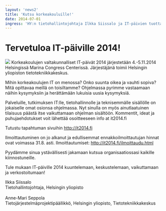 ```yaml
---
layout: 'news2'
title: 'Kutsu korkeakouluille!'
date: 2014-07-01
ingress: 'HY:n tietohallintojohtaja Ilkka Siissalo ja IT-päivien tuottaja Anne-Mari Seppola toivottavat korkeakoulujen IT-väen lämpimästi tervetulleeksi Helsinkiin  IT-päiville 2014!'
---
```

Tervetuloa IT-päiville 2014!
==========
<img class="nostokuva" src="../images/newsimages/ilkka_siissalo.jpg" >
Korkeakoulujen valtakunnalliset IT-päivät 2014 järjestetään 4.-5.11.2014 Helsingissä Marina Congress Centerissä. Järjestäjänä toimii Helsingin yliopiston tietotekniikkakeskus.

Mihin korkeakoulujen IT on menossa? Onko suunta oikea ja vauhti sopiva? Mitä opittavaa meillä on toisiltamme? Ohjelmassa pyrimme vastaamaan näihin kysymyksiin ja herättämään lukuisia uusia kysymyksiä.

Palveluille, tutkimuksen IT:lle, tietohallinnolle ja teknisemmälle sisällölle on jokaiselle omat osionsa ohjelmassa.  Nyt sinulla on myös ainutlaatuinen tilaisuus päästä itse vaikuttamaan ohjelman sisältöön. Kommentit, ideat ja puhujaehdotukset voit lähettää osoitteeseen info at it2014.fi

Tutustu tapahtuman sivuihin http://it2014.fi 

Ilmoittautuminen on jo alkanut ja edullisemmat ennakkoilmoittautujan hinnat ovat voimassa 31.8. asti. Ilmoittautumiset: http://it2014.fi/ilmoittaudu.html

Pyydämme sinua ystävällisesti jakamaan kutsua organisaatiossasi kaikille kiinnostuneille.

Tule mukaan IT-päiville 2014 kuuntelemaan, keskustelemaan, vaikuttamaan ja verkostoitumaan!

Ilkka Siissalo <br/>
Tietohallintojohtaja, Helsingin yliopisto
<br/>
<br/>
Anne-Mari Seppola <br/>
Tietojärjestelmäprojektipäällikkö, Helsingin yliopisto, Tietotekniikkakeskus
